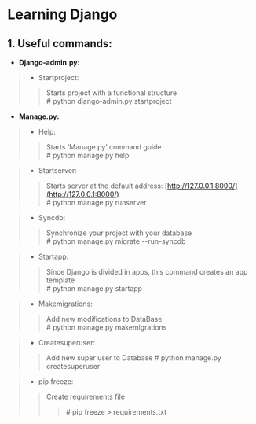 # Learning Django
## 1. Useful commands:
* **Django-admin.py:**

>* Startproject:
>>Starts project with a functional structure  
>>\# python django-admin.py startproject

* **Manage.py:**
>* Help:
>>Starts  ‘Manage.py’ command guide  
>>\# 	python manage.py help

>* Startserver:
>>Starts server at the default address: [http://127.0.0.1:8000/](http://127.0.0.1:8000/)  
>>\#	python manage.py runserver

>* Syncdb:
>>Synchronize your project with your database  
>>\#	python manage.py migrate --run-syncdb

>* Startapp:
>>Since Django is divided in apps, this command creates an app template  
>>\#	python manage.py startapp

>* Makemigrations:
>>Add new modifications to DataBase  
>>\#    python manage.py makemigrations

>* Createsuperuser:
>>Add new super user to Database 
>>\#    python manage.py createsuperuser

>* pip freeze:
>>Create requirements file
>>>\#   pip freeze > requirements.txt